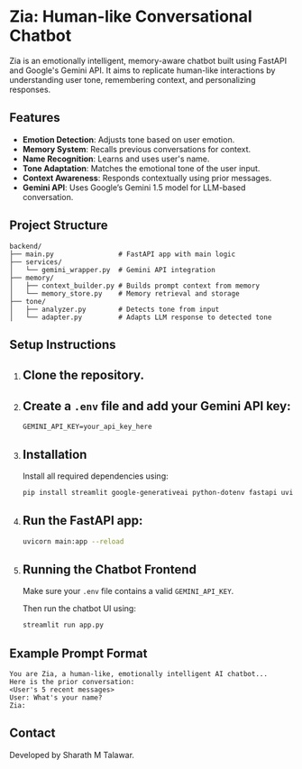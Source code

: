 # Zia: Human-like Conversational Chatbot

Zia is an emotionally intelligent, memory-aware chatbot built using FastAPI and Google's Gemini API. It aims to replicate human-like interactions by understanding user tone, remembering context, and personalizing responses.

##  Features

- **Emotion Detection**: Adjusts tone based on user emotion.
- **Memory System**: Recalls previous conversations for context.
- **Name Recognition**: Learns and uses user's name.
- **Tone Adaptation**: Matches the emotional tone of the user input.
- **Context Awareness**: Responds contextually using prior messages.
- **Gemini API**: Uses Google’s Gemini 1.5 model for LLM-based conversation.

##  Project Structure

```
backend/
├── main.py                # FastAPI app with main logic
├── services/
│   └── gemini_wrapper.py  # Gemini API integration
├── memory/
│   ├── context_builder.py # Builds prompt context from memory
│   └── memory_store.py    # Memory retrieval and storage
├── tone/
│   ├── analyzer.py        # Detects tone from input
│   └── adapter.py         # Adapts LLM response to detected tone
```

##  Setup Instructions

1. ## Clone the repository.

2. ## Create a `.env` file and add your Gemini API key:
   ```env
   GEMINI_API_KEY=your_api_key_here
   ```
3. ## Installation

   Install all required dependencies using:

   ```bash
   pip install streamlit google-generativeai python-dotenv fastapi uvicorn redis
   ```
4. ## Run the FastAPI app:
   ```bash
   uvicorn main:app --reload
   ```

5. ## Running the Chatbot Frontend

   Make sure your `.env` file contains a valid `GEMINI_API_KEY`.

   Then run the chatbot UI using:

   ```bash
   streamlit run app.py
##  Example Prompt Format

```
You are Zia, a human-like, emotionally intelligent AI chatbot...
Here is the prior conversation:
<User's 5 recent messages>
User: What's your name?
Zia:
```

##  Contact

Developed by Sharath M Talawar.
